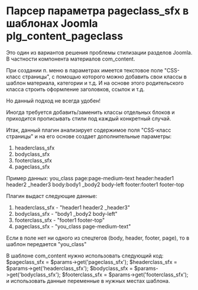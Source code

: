 # Парсер параметра pageclass_sfx в шаблонах Joomla plg_content_pageclass
Это один из вариантов решения проблемы стилизации разделов Joomla. В частности компонента материалов com_content.

При создании п. меню в параметрах имеется текстовое поле "CSS-класс страницы", с помощью которого можно добавить свои классы в шаблон материала, категории и т.д. И на основе этого родительского класса строить оформление заголовков, ссылок и т.д.

Но данный подход не всегда удобен!

Иногда требуется добавить/заменить классы отдельных блоков и приходится прописывать стили под каждый конкретный случай.

Итак, данный плагин анализирует содержимое поля "CSS-класс страницы" и на его основе создает дополнительные параметры:
1. headerclass_sfx
2. bodyclass_sfx
3. footerclass_sfx
4. pageclass_sfx

Пример данных: you_class page:page-medium-text header:header1 header2 _header3 body:body1 _body2 body-left footer:footer1 footer-top

Плагин выдаст следующие данные:
1. headerclass_sfx - "header1 header2 _header3"
2. bodyclass_sfx - "body1 _body2 body-left"
3. footerclass_sfx - "footer1 footer-top"
4. pageclass_sfx - "you_class page-medium-text"

Если в поле нет ни одного из спецтегов (body, header, footer, page), то в шаблон передается "you_class"

В шаблоне com_content нужно использовать следующий код:
$pageclass_sfx = $params->get('pageclass_sfx');
$headerclass_sfx = $params->get('headerclass_sfx');
$bodyclass_sfx = $params->get('bodyclass_sfx');
$footerclass_sfx = $params->get('footerclass_sfx');
и использовать данные переменные в нужных местах шаблона.
